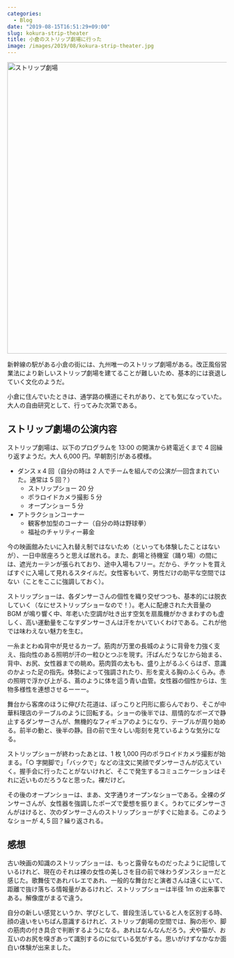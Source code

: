 ```yaml
---
categories:
  - Blog
date: "2019-08-15T16:51:29+09:00"
slug: kokura-strip-theater
title: 小倉のストリップ劇場に行った
image: /images/2019/08/kokura-strip-theater.jpg
---
```


<img alt="ストリップ劇場" src="/images/2019/08/kokura-strip-theater.jpg" width="1280" height="670">

新幹線の駅がある小倉の街には、九州唯一のストリップ劇場がある。改正風俗営業法により新しいストリップ劇場を建てることが難しいため、基本的には衰退していく文化のようだ。

小倉に住んでいたときは、通学路の横道にそれがあり、とても気になっていた。大人の自由研究として、行ってみた次第である。

## ストリップ劇場の公演内容

ストリップ劇場は、以下のプログラムを 13:00 の開演から終電近くまで 4 回繰り返すようだ。大人 6,000 円。早朝割引がある模様。

- ダンス x 4 回（自分の時は 2 人でチームを組んでの公演が一回含まれていた。通常は 5 回？）
  - ストリップショー 20 分
  - ポラロイドカメラ撮影 5 分
  - オープンショー 5 分
- アトラクションコーナー
  - 観客参加型のコーナー（自分の時は野球拳）
  - 福祉のチャリティー募金

今の映画館みたいに入れ替え制ではないため（といっても体験したことはないが）、一日中居座ろうと思えば居れる。また、劇場と待機室（踊り場）の間には、遮光カーテンが張られており、途中入場もフリー。だから、チケットを買えばすぐに入場して見れるスタイルだ。女性客もいて、男性だけの助平な空間ではない（ことをここに強調しておく）。

ストリップショーは、各ダンサーさんの個性を織り交ぜつつも、基本的には脱衣していく（なにせストリップショーなので！）。老人に配慮された大音量の BGM が鳴り響く中、年老いた空調が吐き出す空気を扇風機がかきまわすのも虚しく、高い運動量をこなすダンサーさんは汗をかいていくわけである。これが他では味わえない魅力を生む。

一糸まとわぬ背中が見せるカーブ。筋肉が万里の長城のように背骨を力強く支え、指向性のある照明が汗の一粒ひとつぶを現す。汗ばんだうなじから始まる、背中、お尻、女性器までの眺め。筋肉質の太もも、盛り上がるふくらはぎ、意識のかよった足の指先。体勢によって強調されたり、形を変える胸のふくらみ。赤の照明で浮かび上がる、蔦のように体を這う青い血管。女性器の個性からは、生物多様性を連想させるーーー。

舞台から客席のほうに伸びた花道は、ぽっこりと円形に膨らんでおり、そこが中華料理店のテーブルのように回転する。ショーの後半では、扇情的なポーズで静止するダンサーさんが、無機的なフィギュアのようになり、テーブルが周り始める。前半の動と、後半の静。目の前で生々しい彫刻を見ているような気分になる。

ストリップショーが終わったあとは、1 枚 1,000 円のポラロイドカメラ撮影が始まる。「○ 字開脚で」「バックで」などの注文に笑顔でダンサーさんが応えていく。握手会に行ったことがないけれど、そこで発生するコミュニケーションはそれに近いものだろうなと思った。裸だけど。

その後のオープンショーは、まあ、文字通りオープンなショーである。全裸のダンサーさんが、女性器を強調したポーズで愛想を振りまく。うわてにダンサーさんがはけると、次のダンサーさんのストリップショーがすぐに始まる。このようなショーが 4, 5 回？繰り返される。

## 感想

古い映画の知識のストリップショーは、もっと露骨なものだったように記憶しているけれど、現在のそれは裸の女性の美しさを目の前で味わうダンスショーだと感じた。歌舞伎であれバレエであれ、一般的な舞台だと演者さんは遠くにいて、距離で抜け落ちる情報量があるけれど、ストリップショーは半径 1m の出来事である。解像度がまるで違う。

自分の新しい感覚というか、学びとして、普段生活していると人を区別する時、顔の違いをいちばん意識するけれど、ストリップ劇場の空間では、胸の形や、脚の筋肉の付き具合で判断するようになる。あれはなんなんだろう。犬や猫が、お互いのお尻を嗅ぎあって識別するのに似ている気がする。思いがけずなかなか面白い体験が出来ました。
